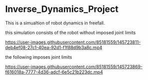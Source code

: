 # Inverse_Dynamics_Project

This is a simualtion of robot dynamics in freefall.

this simulation consists of the robot without imposed joint limits

https://user-images.githubusercontent.com/85181559/145723811-deb4ef08-27c1-40ea-92d1-f1f88d9b3a8c.mp4

the following imposes joint limits



https://user-images.githubusercontent.com/85181559/145723869-f616018a-7777-4d36-adcf-6e5c21b223dc.mp4

